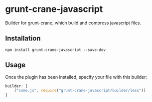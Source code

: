 # grunt-crane-javascript

Builder for grunt-crane, which build and compress javascript files.

## Installation

```shell
npm install grunt-crane-javascript --save-dev
```

## Usage

Once the plugin has been installed, specify your file with this builder:

```javascript
builder: [
    ["some.js", require("grunt-crane-javascript/builder/less")]
]
```